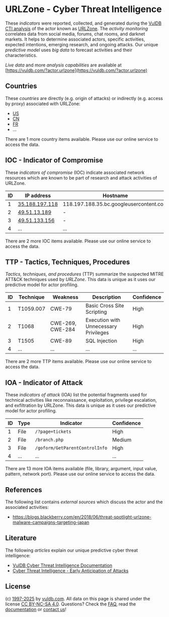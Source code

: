 # URLZone - Cyber Threat Intelligence

These _indicators_ were reported, collected, and generated during the [VulDB CTI analysis](https://vuldb.com/?kb.cti) of the actor known as [URLZone](https://vuldb.com/?actor.urlzone). The _activity monitoring_ correlates data from social media, forums, chat rooms, and darknet markets. It helps to determine associated actors, specific activities, expected intentions, emerging research, and ongoing attacks. Our unique _predictive model_ uses _big data_ to forecast activities and their characteristics.

_Live data_ and more _analysis capabilities_ are available at [https://vuldb.com/?actor.urlzone](https://vuldb.com/?actor.urlzone)

## Countries

These _countries_ are directly (e.g. origin of attacks) or indirectly (e.g. access by proxy) associated with URLZone:

* [US](https://vuldb.com/?country.us)
* [CN](https://vuldb.com/?country.cn)
* [FR](https://vuldb.com/?country.fr)
* ...

There are 1 more country items available. Please use our online service to access the data.

## IOC - Indicator of Compromise

These _indicators of compromise_ (IOC) indicate associated network resources which are known to be part of research and attack activities of URLZone.

ID | IP address | Hostname | Campaign | Confidence
-- | ---------- | -------- | -------- | ----------
1 | [35.188.197.118](https://vuldb.com/?ip.35.188.197.118) | 118.197.188.35.bc.googleusercontent.com | - | Medium
2 | [49.51.13.189](https://vuldb.com/?ip.49.51.13.189) | - | - | High
3 | [49.51.133.156](https://vuldb.com/?ip.49.51.133.156) | - | - | High
4 | ... | ... | ... | ...

There are 2 more IOC items available. Please use our online service to access the data.

## TTP - Tactics, Techniques, Procedures

_Tactics, techniques, and procedures_ (TTP) summarize the suspected MITRE ATT&CK techniques used by _URLZone_. This data is unique as it uses our predictive model for actor profiling.

ID | Technique | Weakness | Description | Confidence
-- | --------- | -------- | ----------- | ----------
1 | T1059.007 | CWE-79 | Basic Cross Site Scripting | High
2 | T1068 | CWE-269, CWE-284 | Execution with Unnecessary Privileges | High
3 | T1505 | CWE-89 | SQL Injection | High
4 | ... | ... | ... | ...

There are 2 more TTP items available. Please use our online service to access the data.

## IOA - Indicator of Attack

These _indicators of attack_ (IOA) list the potential fragments used for technical activities like reconnaissance, exploitation, privilege escalation, and exfiltration by URLZone. This data is unique as it uses our predictive model for actor profiling.

ID | Type | Indicator | Confidence
-- | ---- | --------- | ----------
1 | File | `/?page=tickets` | High
2 | File | `/branch.php` | Medium
3 | File | `/goform/GetParentControlInfo` | High
4 | ... | ... | ...

There are 13 more IOA items available (file, library, argument, input value, pattern, network port). Please use our online service to access the data.

## References

The following list contains _external sources_ which discuss the actor and the associated activities:

* https://blogs.blackberry.com/en/2018/06/threat-spotlight-urlzone-malware-campaigns-targeting-japan

## Literature

The following _articles_ explain our unique predictive cyber threat intelligence:

* [VulDB Cyber Threat Intelligence Documentation](https://vuldb.com/?kb.cti)
* [Cyber Threat Intelligence - Early Anticipation of Attacks](https://www.scip.ch/en/?labs.20201022)

## License

(c) [1997-2025](https://vuldb.com/?kb.changelog) by [vuldb.com](https://vuldb.com/?kb.about). All data on this page is shared under the license [CC BY-NC-SA 4.0](https://creativecommons.org/licenses/by-nc-sa/4.0/). Questions? Check the [FAQ](https://vuldb.com/?kb.faq), read the [documentation](https://vuldb.com/?kb) or [contact us](https://vuldb.com/?contact)!
